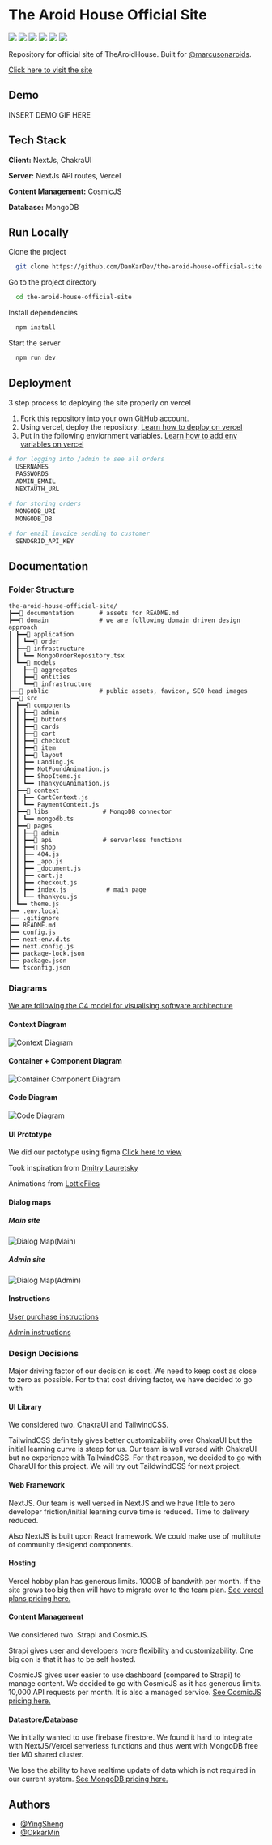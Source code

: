 # The Aroid House Official Site
<p>
  <img src='https://img.shields.io/badge/JavaScript-F7DF1E?style=for-the-badge&logo=javascript&logoColor=black'>

  <img src='https://img.shields.io/badge/TypeScript-007ACC?style=for-the-badge&logo=typescript&logoColor=white'>

  <img src='https://img.shields.io/badge/Chakra--UI-319795?style=for-the-badge&logo=chakra-ui&logoColor=white'>

  <img src='https://img.shields.io/badge/next.js-000000?style=for-the-badge&logo=next-dot-js&logoColor=white'>

  <img src='https://img.shields.io/badge/MongoDB-4EA94B?style=for-the-badge&logo=mongodb&logoColor=white'>

  <img src='https://img.shields.io/badge/CosmicJS-29ABE1?style=for-the-badge'>
</p>

Repository for official site of TheAroidHouse. Built for [@marcusonaroids](https://www.instagram.com/marcusonaroids/).

[Click here to visit the site](https://the-aroid-house-official-site.vercel.app)

## Demo

INSERT DEMO GIF HERE

## Tech Stack

**Client:** NextJs, ChakraUI

**Server:** NextJs API routes, Vercel

**Content Management:** CosmicJS

**Database:** MongoDB

## Run Locally

Clone the project

```bash
  git clone https://github.com/DanKarDev/the-aroid-house-official-site
```

Go to the project directory

```bash
  cd the-aroid-house-official-site
```

Install dependencies

```bash
  npm install
```

Start the server

```bash
  npm run dev
```

## Deployment

3 step process to deploying the site properly on vercel

1. Fork this repository into your own GitHub account.
2. Using vercel, deploy the repository. [Learn how to deploy on vercel](https://vercel.com/docs/introduction)
3. Put in the following enviornment variables. [Learn how to add env variables on vercel](https://vercel.com/docs/environment-variables)

```bash
# for logging into /admin to see all orders
  USERNAMES
  PASSWORDS
  ADMIN_EMAIL
  NEXTAUTH_URL

# for storing orders
  MONGODB_URI
  MONGODB_DB

# for email invoice sending to customer
  SENDGRID_API_KEY
```

## Documentation

### Folder Structure
```
the-aroid-house-official-site/
┣━━📁 documentation       # assets for README.md
┣━━📁 domain              # we are following domain driven design approach
┃ ┣━━📁 application
┃ ┃ ┗━━📁 order
┃ ┣━━📁 infrastructure
┃ ┃ ┗━━ MongoOrderRepository.tsx
┃ ┗━━📁 models
┃   ┣━━📁 aggregates
┃   ┣━━📁 entities
┃   ┗━━📁 infrastructure
┣━━📁 public              # public assets, favicon, SEO head images
┣━━📁 src
┃ ┣━━📁 components
┃ ┃ ┣━━📁 admin
┃ ┃ ┣━━📁 buttons
┃ ┃ ┣━━📁 cards
┃ ┃ ┣━━📁 cart
┃ ┃ ┣━━📁 checkout
┃ ┃ ┣━━📁 item
┃ ┃ ┣━━📁 layout
┃ ┃ ┣━━ Landing.js
┃ ┃ ┣━━ NotFoundAnimation.js
┃ ┃ ┣━━ ShopItems.js
┃ ┃ ┗━━ ThankyouAnimation.js
┃ ┣━━📁 context
┃ ┃ ┣━━ CartContext.js
┃ ┃ ┗━━ PaymentContext.js
┃ ┣━━📁 libs               # MongoDB connector
┃ ┃ ┗━━ mongodb.ts
┃ ┣━━📁 pages
┃ ┃ ┣━━📁 admin
┃ ┃ ┣━━📁 api              # serverless functions
┃ ┃ ┣━━📁 shop
┃ ┃ ┣━━ 404.js
┃ ┃ ┣━━ _app.js
┃ ┃ ┣━━ _document.js
┃ ┃ ┣━━ cart.js
┃ ┃ ┣━━ checkout.js
┃ ┃ ┣━━ index.js           # main page
┃ ┃ ┗━━ thankyou.js
┃ ┗━━ theme.js
┣━━ .env.local
┣━━ .gitignore
┣━━ README.md
┣━━ config.js
┣━━ next-env.d.ts
┣━━ next.config.js
┣━━ package-lock.json
┣━━ package.json
┗━━ tsconfig.json
```

### Diagrams

[We are following the C4 model for visualising software architecture](https://c4model.com/)

#### Context Diagram

![Context Diagram](documentation/assets/ContextDiagram.jpg)

#### Container + Component Diagram

![Container Component Diagram](documentation/assets/ContianerComponentDiagram.jpg)

#### Code Diagram

![Code Diagram](documentation/assets/CodeDiagram.jpg)

#### UI Prototype

We did our prototype using figma
[Click here to view](https://www.figma.com/file/R7p55i68xrq2K7SGj1yG3C/TheAroidHouse)

Took inspiration from [Dmitry Lauretsky](https://dribbble.com/shots/15415849-Vera-Plant-Growing-App-Redesign/attachments/7182810?mode=media)

Animations from [LottieFiles](https://lottiefiles.com/)

#### Dialog maps

##### Main site

![Dialog Map(Main)](documentation/assets/DM_main.jpg)

##### Admin site

![Dialog Map(Admin)](documentation/assets/DM_admin.jpg)

#### Instructions

[User purchase instructions](https://www.figma.com/file/oI7ZEa1MMACvtPT0WHeP53/TheAroidHouse-purchase-instructions)

[Admin instructions](https://www.figma.com/file/qryInjAH5rp1DlfRiY7JF3/TheAroidHouse-admin-instructions)

### Design Decisions

Major driving factor of our decision is cost. We need to keep cost as close to zero as possible. For to that cost driving factor, we have decided to go with

#### UI Library

We considered two. ChakraUI and TailwindCSS.

TailwindCSS definitely gives better customizability over ChakraUI but the initial learning curve is steep for us. Our team is well versed with ChakraUI but no experience with TailwindCSS. For that reason, we decided to go with CharaUI for this project. We will try out TaildwindCSS for next project.

#### Web Framework

NextJS. Our team is well versed in NextJS and we have little to zero developer friction/initial learning curve time is reduced. Time to delivery reduced.

Also NextJS is built upon React framework. We could make use of multitute of community desigend components.

#### Hosting

Vercel hobby plan has generous limits. 100GB of bandwith per month. If the site grows too big then will have to migrate over to the team plan. [See vercel plans pricing here.](https://vercel.com/pricing)

#### Content Management

We considered two. Strapi and CosmicJS.

Strapi gives user and developers more flexibility and customizability. One big con is that it has to be self hosted.

CosmicJS gives user easier to use dashboard (compared to Strapi) to manage content. We decided to go with CosmicJS as it has generous limits. 10,000 API requests per month. It is also a managed service. [See CosmicJS pricing here.](https://www.cosmicjs.com/pricing)

#### Datastore/Database

We initially wanted to use firebase firestore. We found it hard to integrate with NextJS/Vercel serverless functions and thus went with MongoDB free tier M0 shared cluster.

We lose the ability to have realtime update of data which is not required in our current system. [See MongoDB pricing here.](https://www.mongodb.com/pricing)

## Authors
- [@YingSheng](https://yeowys.com)
- [@OkkarMin](https://okkarm.in)
